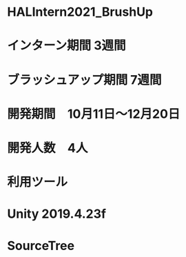 # HALIntern2021_BrushUp

# インターン期間 3週間　　
# ブラッシュアップ期間 7週間
# 開発期間　10月11日～12月20日
# 開発人数　4人

# 利用ツール
# Unity 2019.4.23f
# SourceTree

